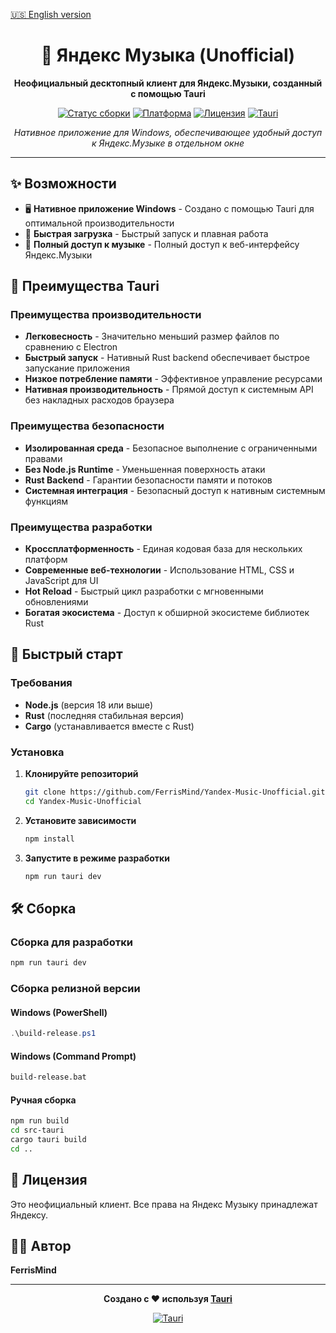 [🇺🇸 English version](README.md)

<div align="center">

# 🎵 Яндекс Музыка (Unofficial)

**Неофициальный десктопный клиент для Яндекс.Музыки, созданный с помощью Tauri**

[![Статус сборки](https://img.shields.io/badge/build-passing-brightgreen.svg)](https://github.com/FerrisMind/Yandex_Music)
[![Платформа](https://img.shields.io/badge/platform-Windows-blue.svg)](https://github.com/FerrisMind/Yandex_Music)
[![Лицензия](https://img.shields.io/badge/license-Unofficial-red.svg)](https://github.com/FerrisMind/Yandex_Music)
[![Tauri](https://img.shields.io/badge/framework-Tauri-purple.svg)](https://tauri.app/)

*Нативное приложение для Windows, обеспечивающее удобный доступ к Яндекс.Музыке в отдельном окне*

</div>

---

## ✨ Возможности

- 🖥️ **Нативное приложение Windows** - Создано с помощью Tauri для оптимальной производительности
- 🚀 **Быстрая загрузка** - Быстрый запуск и плавная работа
- 🎵 **Полный доступ к музыке** - Полный доступ к веб-интерфейсу Яндекс.Музыки

## 🚀 Преимущества Tauri

### Преимущества производительности
- **Легковесность** - Значительно меньший размер файлов по сравнению с Electron
- **Быстрый запуск** - Нативный Rust backend обеспечивает быстрое запускание приложения
- **Низкое потребление памяти** - Эффективное управление ресурсами
- **Нативная производительность** - Прямой доступ к системным API без накладных расходов браузера

### Преимущества безопасности
- **Изолированная среда** - Безопасное выполнение с ограниченными правами
- **Без Node.js Runtime** - Уменьшенная поверхность атаки
- **Rust Backend** - Гарантии безопасности памяти и потоков
- **Системная интеграция** - Безопасный доступ к нативным системным функциям

### Преимущества разработки
- **Кроссплатформенность** - Единая кодовая база для нескольких платформ
- **Современные веб-технологии** - Использование HTML, CSS и JavaScript для UI
- **Hot Reload** - Быстрый цикл разработки с мгновенными обновлениями
- **Богатая экосистема** - Доступ к обширной экосистеме библиотек Rust

## 🚀 Быстрый старт

### Требования

- **Node.js** (версия 18 или выше)
- **Rust** (последняя стабильная версия)
- **Cargo** (устанавливается вместе с Rust)

### Установка

1. **Клонируйте репозиторий**
   ```bash
   git clone https://github.com/FerrisMind/Yandex-Music-Unofficial.git
   cd Yandex-Music-Unofficial
   ```

2. **Установите зависимости**
   ```bash
   npm install
   ```

3. **Запустите в режиме разработки**
   ```bash
   npm run tauri dev
   ```

## 🛠️ Сборка

### Сборка для разработки
```bash
npm run tauri dev
```

### Сборка релизной версии

#### Windows (PowerShell)
```powershell
.\build-release.ps1
```

#### Windows (Command Prompt)
```cmd
build-release.bat
```

#### Ручная сборка
```bash
npm run build
cd src-tauri
cargo tauri build
cd ..
```

## 📄 Лицензия

Это неофициальный клиент. Все права на Яндекс Музыку принадлежат Яндексу.

## 👨‍💻 Автор

**FerrisMind**

---

<div align="center">

**Создано с ❤️ используя [Tauri](https://tauri.app/)**

[![Tauri](https://img.shields.io/badge/powered%20by-Tauri-purple.svg)](https://tauri.app/)

</div>
